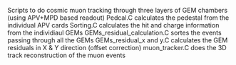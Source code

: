 Scripts to do cosmic muon tracking through three layers of GEM chambers (using APV+MPD based readout)
Pedcal.C calculates the pedestal from the individual APV cards
Sorting.C calculates the hit and charge information from the individiaul GEMs
GEMs_residual_calculation.C sortes the events passing through all the GEMs
GEMs_residual_x and y.C calculates the GEM residuals in X & Y direction (offset correction)
muon_tracker.C does the 3D track reconstruction of the muon events
